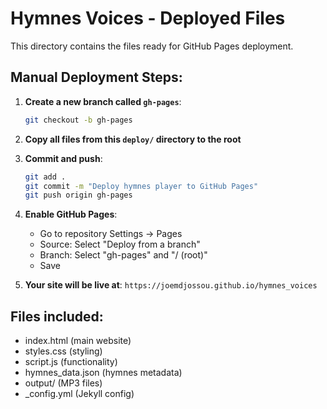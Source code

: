 # Hymnes Voices - Deployed Files

This directory contains the files ready for GitHub Pages deployment.

## Manual Deployment Steps:

1. **Create a new branch called `gh-pages`**:
   ```bash
   git checkout -b gh-pages
   ```

2. **Copy all files from this `deploy/` directory to the root**

3. **Commit and push**:
   ```bash
   git add .
   git commit -m "Deploy hymnes player to GitHub Pages"
   git push origin gh-pages
   ```

4. **Enable GitHub Pages**:
   - Go to repository Settings → Pages
   - Source: Select "Deploy from a branch"
   - Branch: Select "gh-pages" and "/ (root)"
   - Save

5. **Your site will be live at**: `https://joemdjossou.github.io/hymnes_voices`

## Files included:
- index.html (main website)
- styles.css (styling)
- script.js (functionality)
- hymnes_data.json (hymnes metadata)
- output/ (MP3 files)
- _config.yml (Jekyll config)
